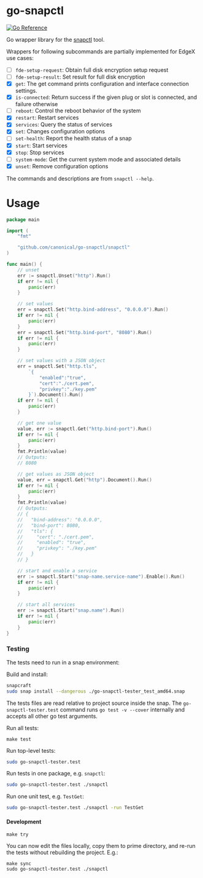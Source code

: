 # go-snapctl
[![Go Reference](https://pkg.go.dev/badge/github.com/canonical/go-snapctl.svg)](https://pkg.go.dev/github.com/canonical/go-snapctl)

Go wrapper library for the [snapctl](https://snapcraft.io/docs/using-snapctl) tool.

Wrappers for following subcommands are partially implemented for EdgeX use cases:

- [ ] `fde-setup-request`: Obtain full disk encryption setup request
- [ ] `fde-setup-result`: Set result for full disk encryption
- [x] `get`: The get command prints configuration and interface connection settings.                
- [x] `is-connected`: Return success if the given plug or slot is connected, and failure otherwise
- [ ] `reboot`: Control the reboot behavior of the system          
- [x] `restart`: Restart services    
- [x] `services`: Query the status of services      
- [x] `set`: Changes configuration options
- [ ] `set-health`: Report the health status of a snap
- [x] `start`: Start services 
- [x] `stop`: Stop services
- [ ] `system-mode`: Get the current system mode and associated details
- [x] `unset`: Remove configuration options

The commands and descriptions are from `snapctl --help`.

# Usage

```go
package main

import (
	"fmt"

	"github.com/canonical/go-snapctl/snapctl"
)

func main() {
	// unset
	err := snapctl.Unset("http").Run()
	if err != nil {
		panic(err)
	}

	// set values
	err = snapctl.Set("http.bind-address", "0.0.0.0").Run()
	if err != nil {
		panic(err)
	}
	err = snapctl.Set("http.bind-port", "8080").Run()
	if err != nil {
		panic(err)
	}

	// set values with a JSON object
	err = snapctl.Set("http.tls",
		`{
			"enabled":"true",
			"cert":"./cert.pem",
			"privkey":"./key.pem"
		}`).Document().Run()
	if err != nil {
		panic(err)
	}

	// get one value
	value, err := snapctl.Get("http.bind-port").Run()
	if err != nil {
		panic(err)
	}
	fmt.Println(value)
	// Outputs:
	// 8080

	// get values as JSON object
	value, err = snapctl.Get("http").Document().Run()
	if err != nil {
		panic(err)
	}
	fmt.Println(value)
	// Outputs:
	// {
	//   "bind-address": "0.0.0.0",
	//   "bind-port": 8080,
	//   "tls": {
	//     "cert": "./cert.pem",
	// 	   "enabled": "true",
	// 	   "privkey": "./key.pem"
	//   }
	// }

	// start and enable a service
	err := snapctl.Start("snap-name.service-name").Enable().Run()
	if err != nil {
		panic(err)
	}

	// start all services
	err := snapctl.Start("snap.name").Run()
	if err != nil {
		panic(err)
	}
}
```

### Testing
The tests need to run in a snap environment:

Build and install:
```bash
snapcraft
sudo snap install --dangerous ./go-snapctl-tester_test_amd64.snap
```

The tests files are read relative to project source inside the snap.
The `go-snapctl-tester.test` command runs `go test -v --cover` internally and accepts
all other go test arguments.

Run all tests:
```
make test
```

Run top-level tests:
```bash
sudo go-snapctl-tester.test
```

Run tests in one package, e.g. `snapctl`:
```bash
sudo go-snapctl-tester.test ./snapctl
```

Run one unit test, e.g. `TestGet`:
```bash
sudo go-snapctl-tester.test ./snapctl -run TestGet
```

#### Development
```
make try
```

You can now edit the files locally, copy them to prime directory, and re-run the
tests without rebuilding the project. E.g.:

```
make sync
sudo go-snapctl-tester.test ./snapctl
```
